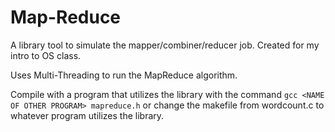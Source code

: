 # Map-Reduce
A library tool to simulate the mapper/combiner/reducer job. Created for my intro to OS class. 

Uses Multi-Threading to run the MapReduce algorithm.

Compile with a program that utilizes the library with the command ```gcc <NAME OF OTHER PROGRAM> mapreduce.h``` or change the makefile from wordcount.c to whatever program utilizes the library.

